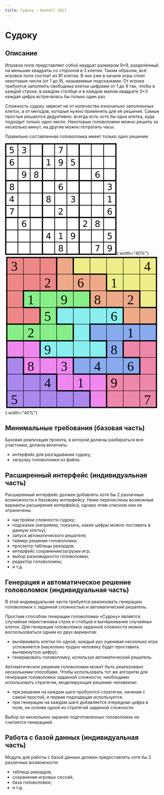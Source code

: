 ```yaml
---
title: Судоку — Haskell 2017
---
```


Судоку
======

Описание
--------

Игровое поле представляет собой квадрат размером 9×9, разделённый на меньшие квадраты со стороной в 3 клетки.
Таким образом, всё игровое поле состоит из 81 клетки.
В них уже в начале игры стоят некоторые числа (от 1 до 9), называемые подсказками.
От игрока требуется заполнить свободные клетки цифрами от 1 до 9 так,
чтобы в каждой строке, в каждом столбце и в каждом малом квадрате 3×3 каждая цифра встречалась бы только один раз.

Сложность судоку зависит не от количества изначально заполненных клеток,
а от методов, которые нужно применять для её решения.
Самые простые решаются дедуктивно: всегда есть хотя бы одна клетка,
куда подходит только одно число.
Некоторые головоломки можно решить за несколько минут, на другие можно потратить часы.

Правильно составленная головоломка имеет только одно решение.

![Оригинальная головоломка.](images/sudoku.png){:width="40%"}
![Разновидность Jigsaw Sudoku.](images/jigsaw_sudoku.png){:width="40%"}

Минимальные требования (базовая часть)
--------------------------------------

Базовая реализация проекта, в которой должны разбираться все участники, должна включать:

- интерфейс для разгадывания судоку;
- загрузку головоломки из файла.

Расширенный интерфейс (индивидуальная часть)
--------------------------------------------

Расширенный интерфейс должен добавлять хотя бы 2 различные возможности к базовому интерфейсу.
Ниже перечислены возможные варианты расширения интерфейса, однако этим списком они не ограничены:

- настройки сложности судоку;
- подсказки (например, показать, какие цифры можно поставить в данную клетку);
- запуск автоматического решателя;
- таймер решения головоломки;
- просмотр таблицы рекордов;
- интерфейс сохранения/загрузки игр;
- выбор разновидности головоломки;
- редактор головоломок;
- и т.д.

Генерация и автоматическое решение головоломок (индивидуальная часть)
---------------------------------------------------------------------

В этой индивидуальная части требуется реализовать генерацию головоломок с заданной сложностью и автоматический решатель.

Простым способом генерации головоломки «Судоку» является случайная перестановка строк и стобцов и
вычёркивание случайных клеток. Для генерации головоломок заданной сложности можно воспользоваться
одним из двух вариантов:

- вычёркивать клетки по одной, каждый раз оценивая насколько игра усложняется
  (насколько трудно человеку будет проставить вычеркнутую цифру);
- генерировать головоломку, используя автоматический решатель.

Автоматическое решение головоломки может быть реализовано несколькими способами. Чтобы использовать тот же алгоритм
для генерации головоломок заданной сложности, необходимо использовать стратегии, моделирующие решение человеком:

- при решении на каждом шаге пробуются стратегии, начиная с самой простой, и первая подходящая используется.
- при генерации на каждом шаге добавляется очередная цифра в поле, на основе одной из стратегий заданной сложности.

Выбор из нескольких заранее подготовленных головоломок не считается генерацией.

Работа с базой данных (индивидуальная часть)
--------------------------------------------

Модуль для работы с базой данных должен предоставлять хотя бы 2 различных возможности:

- таблица рекордов;
- сохранения игровых сессий;
- база головоломок;
- и т.д.

